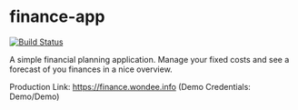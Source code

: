 # finance-app

[![Build Status](https://travis-ci.org/wondee/finance-app.svg?branch=master)](https://travis-ci.org/wondee/finance-app)

A simple financial planning application. Manage your fixed costs and see a forecast of you finances in a nice overview.


Production Link: https://finance.wondee.info  (Demo Credentials: Demo/Demo) 
